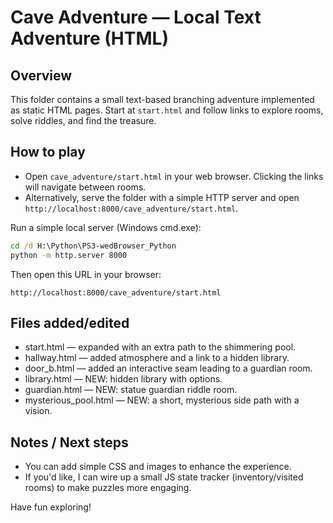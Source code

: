 Cave Adventure — Local Text Adventure (HTML)
===========================================

Overview
--------
This folder contains a small text-based branching adventure implemented as static HTML pages.
Start at `start.html` and follow links to explore rooms, solve riddles, and find the treasure.

How to play
-----------
- Open `cave_adventure/start.html` in your web browser. Clicking the links will navigate between rooms.
- Alternatively, serve the folder with a simple HTTP server and open `http://localhost:8000/cave_adventure/start.html`.

Run a simple local server (Windows cmd.exe):

```cmd
cd /d H:\Python\PS3-wedBrowser_Python
python -m http.server 8000
```

Then open this URL in your browser:

```
http://localhost:8000/cave_adventure/start.html
```

Files added/edited
------------------
- start.html — expanded with an extra path to the shimmering pool.
- hallway.html — added atmosphere and a link to a hidden library.
- door_b.html — added an interactive seam leading to a guardian room.
- library.html — NEW: hidden library with options.
- guardian.html — NEW: statue guardian riddle room.
- mysterious_pool.html — NEW: a short, mysterious side path with a vision.

Notes / Next steps
------------------
- You can add simple CSS and images to enhance the experience.
- If you'd like, I can wire up a small JS state tracker (inventory/visited rooms) to make puzzles more engaging.

Have fun exploring!

